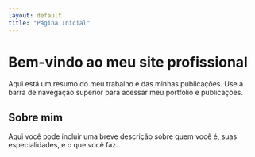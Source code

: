 ```yaml
---
layout: default
title: "Página Inicial"
---
```


# Bem-vindo ao meu site profissional

Aqui está um resumo do meu trabalho e das minhas publicações. Use a barra de navegação superior para acessar meu portfólio e publicações.

## Sobre mim
Aqui você pode incluir uma breve descrição sobre quem você é, suas especialidades, e o que você faz.


